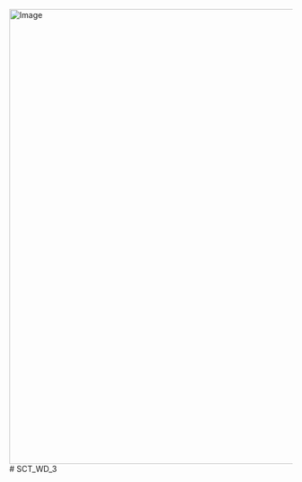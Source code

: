 <img width="1443" height="808" alt="Image" src="https://github.com/user-attachments/assets/7c475baf-e024-4d63-bc79-afb35b6200a1" /># SCT_WD_3
